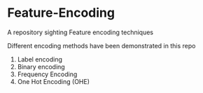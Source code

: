 # Feature-Encoding
A repository sighting Feature encoding techniques

Different encoding methods have been demonstrated in this repo
1. Label encoding
2. Binary encoding
3. Frequency Encoding
4. One Hot Encoding (OHE)
